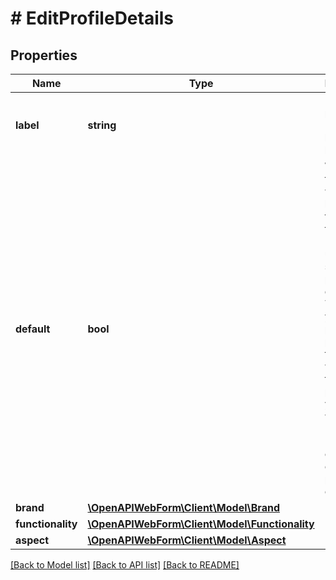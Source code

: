 # # EditProfileDetails

## Properties

Name | Type | Description | Notes
------------ | ------------- | ------------- | -------------
**label** | **string** | Label to profile.&lt;br/&gt;The label must be unique. | [optional]
**default** | **bool** | Whether the profile will be used by default for all web forms.&lt;br/&gt;We urge you to set one profile as default. This way, if you do not pass the profile in the API call, we will use the default profile from you for the web forms.&lt;br/&gt;&lt;br/&gt;There can only be one default profile at one time. | [optional]
**brand** | [**\OpenAPIWebForm\Client\Model\Brand**](Brand.md) |  | [optional]
**functionality** | [**\OpenAPIWebForm\Client\Model\Functionality**](Functionality.md) |  | [optional]
**aspect** | [**\OpenAPIWebForm\Client\Model\Aspect**](Aspect.md) |  | [optional]

[[Back to Model list]](../../README.md#models) [[Back to API list]](../../README.md#endpoints) [[Back to README]](../../README.md)
